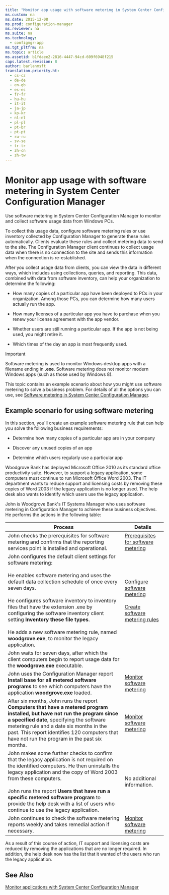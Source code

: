 ```yaml
---
title: "Monitor app usage with software metering in System Center Configuration Manager"
ms.custom: na
ms.date: 2015-12-08
ms.prod: configuration-manager
ms.reviewer: na
ms.suite: na
ms.technology: 
  - configmgr-app
ms.tgt_pltfrm: na
ms.topic: article
ms.assetid: b1fdaee2-2816-4447-94cd-609f6948f215
caps.latest.revision: 8
author: barlanmsft
translation.priority.ht: 
  - cs-cz
  - de-de
  - en-gb
  - es-es
  - fr-fr
  - hu-hu
  - it-it
  - ja-jp
  - ko-kr
  - nl-nl
  - pl-pl
  - pt-br
  - pt-pt
  - ru-ru
  - sv-se
  - tr-tr
  - zh-cn
  - zh-tw
---
```

# Monitor app usage with software metering in System Center Configuration Manager
Use software metering in System Center Configuration Manager to monitor and collect software usage data from Windows PCs.  
  
 To collect this usage data, configure software metering rules or use inventory collected by Configuration Manager to generate these rules automatically. Clients evaluate these rules and collect metering data to send to the site. The Configuration Manager client continues to collect usage data when there is no connection to the site and sends this information when the connection is re-established.  
  
 After you collect usage data from clients, you can view the data in different ways, which includes using collections, queries, and reporting. This data, combined with data from software inventory, can help your organization to determine the following:  
  
-   How many copies of a particular app have been deployed to PCs in your organization. Among those PCs, you can determine how many users actually run the app.  
  
-   How many licenses of a particular app you have to purchase when you renew your license agreement with the app vendor.  
  
-   Whether users are still running a particular app. If the app is not being used, you might retire it.  
  
-   Which times of the day an app is most frequently used.  
  
> [!IMPORTANT]  
>  Software metering is used to monitor Windows desktop apps with a filename ending in **.exe**. Software metering does not monitor modern Windows apps (such as those used by Windows 8).  
  
 This topic contains an example scenario about how you might use software metering to solve a business problem. For details of all the options you can use, see [Software metering in System Center Configuration Manager](../../apps/deploy-use/software-metering.md).  
  
## Example scenario for using software metering  
 In this section, you'll create an example software metering rule that can help you solve the following business requirements:  
  
-   Determine how many copies of a particular app are in your company  
  
-   Discover any unused copies of an app  
  
-   Determine which users regularly use a particular app  
  
 Woodgrove Bank has deployed Microsoft Office 2010 as its standard office productivity suite. However, to support a legacy application, some computers must continue to run Microsoft Office Word 2003. The IT department wants to reduce support and licensing costs by removing these copies of Word 2003 if the legacy application is no longer used. The help desk also wants to identify which users use the legacy application.  
  
 John is Woodgrove Bank's IT Systems Manager who uses software metering in Configuration Manager to achieve these business objectives. He performs the actions in the following table:  
  
|Process|Details|  
|-------------|-------------|  
|John checks the prerequisites for software metering and confirms that the reporting services point is installed and operational.|[Prerequisites for software metering](../../apps/deploy-use/software-metering.md#BKMK_Pre)|  
|John configures the default client settings for software metering:<br /><br /> He enables software metering and uses the default data collection schedule of once every seven days.<br /><br /> He configures software inventory to inventory files that have the extension .exe by configuring the software inventory client setting **Inventory these file types**.<br /><br /> He adds a new software metering rule, named **woodgrove.exe**, to monitor the legacy application.|[Configure software metering](../../apps/deploy-use/software-metering.md#BKMK_Config)<br /><br /> [Create software metering rules](../../apps/deploy-use/software-metering.md#BKMK_Create)|  
|John waits for seven days, after which the client computers begin to report usage data for the **woodgrove.exe** executable.||  
|John uses the Configuration Manager report **Install base for all metered software programs** to see which computers have the application **woodgrove.exe** loaded.|[Monitor software metering](../../apps/deploy-use/software-metering.md#BKMK_Monitor)|  
|After six months, John runs the report **Computers that have a metered program installed, but have not run the program since a specified date**, specifying the software metering rule and a date six months in the past. This report identifies 120 computers that have not run the program in the past six months.|[Monitor software metering](../../apps/deploy-use/software-metering.md#BKMK_Monitor)|  
|John makes some further checks to confirm that the legacy application is not required on the identified computers. He then uninstalls the legacy application and the copy of Word 2003 from these computers.<br /><br /> John runs the report **Users that have run a specific metered software program** to provide the help desk with a list of users who continue to use the legacy application.|No additional information.|  
|John continues to check the software metering reports weekly and takes remedial action if necessary.|[Monitor software metering](../../apps/deploy-use/software-metering.md#BKMK_Monitor)|  
  
 As a result of this course of action, IT support and licensing costs are reduced by removing the applications that are no longer required. In addition, the help desk now has the list that it wanted of the users who run the legacy application.  
  
## See Also  
 [Monitor applications with System Center Configuration Manager](../Topic/Monitor%20applications%20with%20System%20Center%20Configuration%20Manager.md)